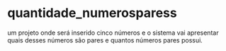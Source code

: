 # quantidade_numerosparess
um projeto onde será inserido cinco números e o sistema vai apresentar quais desses números são pares e quantos números pares possui. 
